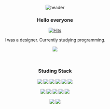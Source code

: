 <div align=center>
   
![header](https://capsule-render.vercel.app/api?type=waving&color=timeGradient&height=300&section=header&text=Taxzero%20&fontColor=ffffff&fontSize=50&fontAlign=80&fontAlignY=40)

<h3 align="center"><b>Hello everyone</b></h3>

[![Hits](https://hits.seeyoufarm.com/api/count/incr/badge.svg?url=https%3A%2F%2Fgithub.com%2FTaxzero&count_bg=%2379C83D&title_bg=%23555555&icon=&icon_color=%23E7E7E7&title=hits&edge_flat=false)](https://hits.seeyoufarm.com)
  
  
I was a designer. Currently studying programming.
   
   
<a href="https://tax-zero.tistory.com/" target="_blank"><img src="https://img.shields.io/badge/click here-000000?style=flat-square&logo=link&logoColor=white"/></a>   
   
   
</br>
  <h3 align="center"><b>Studing Stack</b></h3>

<img src="https://img.shields.io/badge/Python-3766AB?style=flat-square&logo=Python&logoColor=white"/></a>
<img src="https://img.shields.io/badge/R-276DC3?style=flat-square&logo=R&logoColor=white"/></a>
<img src="https://img.shields.io/badge/html-E34F26?style=flat-square&logo=html5&logoColor=white"/></a>
<img src="https://img.shields.io/badge/css-1572B6?style=flat-square&logo=css3&logoColor=white"></a>
<img src="https://img.shields.io/badge/JavaScript-F7DF1E?style=flat-square&logo=JavaScript&logoColor=white"/></a>
<img src="https://img.shields.io/badge/Node.js-339933?style=flat-square&logo=Node.js&logoColor=white"/></a>

<img src="https://img.shields.io/badge/React-20232A?style=flat-square&logo=react&logoColor=61DAFB"/></a>
<img src="https://img.shields.io/badge/Electron-2B2E3A?style=flat-square&logo=electron&logoColor=9FEAF9"/></a>
<img src="https://img.shields.io/badge/Dart-0175C2?style=flat-square&logo=dart&logoColor=white"/></a>
<img src="https://img.shields.io/badge/Flutter-02569B?style=flat-square&logo=flutter&logoColor=white"/></a>
<img src ="https://img.shields.io/badge/-C%23-000000?style=flat-square&logo=Csharp&&logoColor=white"/></a>

<img src="https://img.shields.io/badge/Adobe Photoshop-31A8FF?style=flat-square&logo=AdobePhotoshop&logoColor=white"/></a>
<img src="https://img.shields.io/badge/Adobe Illustrator-FF9A00?style=flat-square&logo=Adobe Illustrator&logoColor=white"/>


</br>


</div>

</br>
